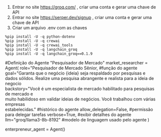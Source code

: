 1. Entrar no site https://groq.com/ , criar uma conta e gerar uma chave de API
2. Entrar no site https://serper.dev/signup , criar uma conta e gerar uma chave
de API
3. Criar um arquivo .env com as chaves

```
%pip install -U -q python-dotenv
%pip install -U -q crewai
%pip install -U -q crewai_tools
%pip install -U -q langchain_groq
%pip install -U -q langchain_groq==0.1.9
```

#Definição do Agente "Pesquisador de Mercado"
market_researcher = Agent(
	role="Pesquisador de Mercado Sênior, #função do agente
	goal="Garanta que o negócio {ideia} seja respaldado por pesquisas e \
	dados sólidos. Realize uma pesquisa abrangente e realista para a ideia de negocio \
	backstory="Você é um especialista de mercado habilitado para pesquisas de mercado e \
	muito habilidoso em validar ideias de negócios. Você trabalhou com várias empresas \
	estabelecidas." #histórico do agente
	allow_delegation=False, #permissão para delegar tarefas
	verbose=True, #exibir detalhes do agente 
	llm="groq/llama3-8b-8192" #modelo de linguagem usado pelo agente 
)

enterpreneur_agent = Agent()
